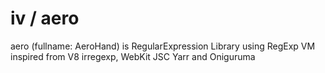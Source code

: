 # iv / aero

aero (fullname: AeroHand) is RegularExpression Library using RegExp VM
inspired from V8 irregexp, WebKit JSC Yarr and Oniguruma
